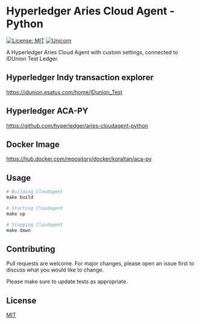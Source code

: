 # Hyperledger Aries Cloud Agent - Python

[![License: MIT](https://img.shields.io/badge/License-MIT-yellow.svg)](https://github.com/kori2000/hl-aca-py/blob/main/LICENSE)
[![Unicorn](https://img.shields.io/badge/nyancat-approved-ff69b4.svg)](https://www.youtube.com/watch?v=QH2-TGUlwu4)

A Hyperledger Aries Cloud Agent with custom settings, connected to IDUnion Test Ledger.

## Hyperledger Indy transaction explorer
https://idunion.esatus.com/home/IDunion_Test

## Hyperledger ACA-PY
https://github.com/hyperledger/aries-cloudagent-python

## Docker Image
https://hub.docker.com/repository/docker/koraltan/aca-py

## Usage

```python
# Building Cloudagent
make build

# Starting Cloudagent
make up

# Stopping Cloudagent
make down
```

## Contributing
Pull requests are welcome. For major changes, please open an issue first to discuss what you would like to change.

Please make sure to update tests as appropriate.

## License
[MIT](https://choosealicense.com/licenses/mit/)
